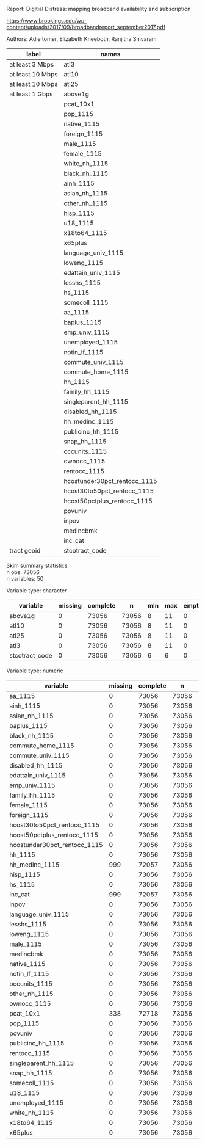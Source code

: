 Report: Digitial Distress: mapping broadband availability and subscription

https://www.brookings.edu/wp-content/uploads/2017/09/broadbandreport_september2017.pdf

Authors: Adie tomer, Elizabeth Kneeboth, Ranjitha Shivaram


|      label       |            names             |
|------------------|------------------------------|
| at least 3 Mbps  |             atl3             |
| at least 10 Mbps |            atl10             |
| at least 10 Mbps |            atl25             |
| at least 1 Gbps  |           above1g            |
|                  |          pcat_10x1           |
|                  |           pop_1115           |
|                  |         native_1115          |
|                  |         foreign_1115         |
|                  |          male_1115           |
|                  |         female_1115          |
|                  |        white_nh_1115         |
|                  |        black_nh_1115         |
|                  |          ainh_1115           |
|                  |        asian_nh_1115         |
|                  |        other_nh_1115         |
|                  |          hisp_1115           |
|                  |           u18_1115           |
|                  |         x18to64_1115         |
|                  |           x65plus            |
|                  |      language_univ_1115      |
|                  |         loweng_1115          |
|                  |      edattain_univ_1115      |
|                  |         lesshs_1115          |
|                  |           hs_1115            |
|                  |        somecoll_1115         |
|                  |           aa_1115            |
|                  |         baplus_1115          |
|                  |        emp_univ_1115         |
|                  |       unemployed_1115        |
|                  |        notin_lf_1115         |
|                  |      commute_univ_1115       |
|                  |      commute_home_1115       |
|                  |           hh_1115            |
|                  |        family_hh_1115        |
|                  |     singleparent_hh_1115     |
|                  |       disabled_hh_1115       |
|                  |        hh_medinc_1115        |
|                  |      publicinc_hh_1115       |
|                  |         snap_hh_1115         |
|                  |        occunits_1115         |
|                  |         ownocc_1115          |
|                  |         rentocc_1115         |
|                  | hcostunder30pct_rentocc_1115 |
|                  | hcost30to50pct_rentocc_1115  |
|                  | hcost50pctplus_rentocc_1115  |
|                  |           povuniv            |
|                  |            inpov             |
|                  |          medincbmk           |
|                  |           inc_cat            |
|   tract geoid    |        stcotract_code        |
Skim summary statistics  
 n obs: 73056    
 n variables: 50    

Variable type: character

|    variable    | missing | complete |   n   | min | max | empty | n_unique |
|----------------|---------|----------|-------|-----|-----|-------|----------|
|    above1g     |    0    |  73056   | 73056 |  8  | 11  |   0   |    3     |
|     atl10      |    0    |  73056   | 73056 |  8  | 11  |   0   |    3     |
|     atl25      |    0    |  73056   | 73056 |  8  | 11  |   0   |    3     |
|      atl3      |    0    |  73056   | 73056 |  8  | 11  |   0   |    3     |
| stcotract_code |    0    |  73056   | 73056 |  6  |  6  |   0   |  23816   |

Variable type: numeric

|           variable           | missing | complete |   n   |   mean   |    sd    |  p0   |  p25  |  p50  |  p75  |  p100  |
|------------------------------|---------|----------|-------|----------|----------|-------|-------|-------|-------|--------|
|           aa_1115            |    0    |  73056   | 73056 |  233.1   |  159.2   |   0   |  121  |  204  |  311  |  3745  |
|          ainh_1115           |    0    |  73056   | 73056 |  28.45   |  178.04  |   0   |   0   |   0   |  15   |  9417  |
|        asian_nh_1115         |    0    |  73056   | 73056 |  226.59  |  489.78  |   0   |   8   |  57   |  223  | 12174  |
|         baplus_1115          |    0    |  73056   | 73056 |  861.7   |  778.76  |   0   |  319  |  626  | 1183  | 20482  |
|        black_nh_1115         |    0    |  73056   | 73056 |  530.9   |  900.36  |   0   |  29   |  153  |  611  | 18406  |
|      commute_home_1115       |    0    |  73056   | 73056 |  86.96   |  100.74  |   0   |  28   |  62   |  117  |  7819  |
|      commute_univ_1115       |    0    |  73056   | 73056 | 1965.91  | 1063.32  |   0   | 1242  | 1825  | 2521  | 24666  |
|       disabled_hh_1115       |    0    |  73056   | 73056 |  401.67  |  220.9   |   0   |  247  |  367  |  519  |  5873  |
|      edattain_univ_1115      |    0    |  73056   | 73056 | 2894.53  | 1402.72  |   0   | 1944  | 2737  | 3652  | 37461  |
|        emp_univ_1115         |    0    |  73056   | 73056 | 3438.75  |   1639   |   0   | 2324  | 3247  | 4327  | 37674  |
|        family_hh_1115        |    0    |  73056   | 73056 | 1057.55  |  561.58  |   0   |  681  |  985  | 1350  | 14938  |
|         female_1115          |    0    |  73056   | 73056 | 2200.79  | 1095.98  |   0   | 1463  | 2068  | 2776  | 27250  |
|         foreign_1115         |    0    |  73056   | 73056 |  571.03  |  752.11  |   0   |  86   |  280  |  758  | 14877  |
| hcost30to50pct_rentocc_1115  |    0    |  73056   | 73056 |  134.57  |  127.39  |   0   |  43   |  99   |  188  |  2086  |
| hcost50pctplus_rentocc_1115  |    0    |  73056   | 73056 |  142.07  |  144.47  |   0   |  41   |  100  |  197  |  2889  |
| hcostunder30pct_rentocc_1115 |    0    |  73056   | 73056 |  257.41  |  232.26  |   0   |  102  |  195  |  343  |  4308  |
|           hh_1115            |    0    |  73056   | 73056 |  1600.5  |  761.49  |   0   | 1088  | 1516  | 2017  | 20395  |
|        hh_medinc_1115        |   999   |  72057   | 73056 | 57751.79 | 28800.52 | 3271  | 38194 | 51402 | 70474 | 250001 |
|          hisp_1115           |    0    |  73056   | 73056 |  742.34  | 1191.32  |   0   |  82   |  268  |  827  | 24793  |
|           hs_1115            |    0    |  73056   | 73056 |  688.68  |  403.98  |   0   |  398  |  631  |  913  |  8087  |
|           inc_cat            |   999   |  72057   | 73056 |   1.78   |   0.64   |   1   |   1   |   2   |   2   |   3    |
|            inpov             |    0    |  73056   | 73056 |  653.6   |  567.32  |   0   |  257  |  499  |  880  | 10595  |
|      language_univ_1115      |    0    |  73056   | 73056 | 4059.94  | 1980.26  |   0   | 2723  | 3818  | 5104  | 48700  |
|         lesshs_1115          |    0    |  73056   | 73056 |  501.53  |  416.42  |   0   |  216  |  394  |  670  |  5736  |
|         loweng_1115          |    0    |  73056   | 73056 |  347.83  |  546.45  |   0   |  35   |  129  |  407  |  7768  |
|          male_1115           |    0    |  73056   | 73056 | 2131.71  | 1072.72  |   0   | 1413  | 1989  | 2677  | 27962  |
|          medincbmk           |    0    |  73056   | 73056 | 56635.73 | 10648.46 | 33266 | 49255 | 54336 | 61828 | 95405  |
|         native_1115          |    0    |  73056   | 73056 | 3761.47  | 1889.32  |   0   | 2476  | 3511  | 4741  | 38935  |
|        notin_lf_1115         |    0    |  73056   | 73056 | 1249.84  |  685.1   |   0   |  808  | 1144  | 1562  | 31794  |
|        occunits_1115         |    0    |  73056   | 73056 |  1600.5  |  761.49  |   0   | 1088  | 1516  | 2017  | 20395  |
|        other_nh_1115         |    0    |  73056   | 73056 |  104.12  |  128.89  |   0   |  26   |  68   |  140  |  3961  |
|         ownocc_1115          |    0    |  73056   | 73056 | 1022.67  |  632.48  |   0   |  578  |  950  | 1374  | 19529  |
|          pcat_10x1           |   338   |  72718   | 73056 |   3.25   |   1.24   |   0   |   2   |   3   |   4   |   5    |
|           pop_1115           |    0    |  73056   | 73056 |  4332.5  | 2129.79  |   0   | 2897  | 4067  | 5448  | 53812  |
|           povuniv            |    0    |  73056   | 73056 | 4224.42  | 2117.42  |   0   | 2810  | 3969  | 5327  | 53628  |
|      publicinc_hh_1115       |    0    |  73056   | 73056 |  44.13   |  49.07   |   0   |  12   |  30   |  59   |  722   |
|         rentocc_1115         |    0    |  73056   | 73056 |  577.83  |  466.87  |   0   |  250  |  460  |  777  |  7945  |
|     singleparent_hh_1115     |    0    |  73056   | 73056 |  284.47  |  186.27  |   0   |  152  |  249  |  377  |  3326  |
|         snap_hh_1115         |    0    |  73056   | 73056 |  210.79  |  190.17  |   0   |  71   |  161  |  297  |  2262  |
|        somecoll_1115         |    0    |  73056   | 73056 |  609.52  |  354.46  |   0   |  365  |  552  |  787  |  9163  |
|           u18_1115           |    0    |  73056   | 73056 | 1008.59  |  656.81  |   0   |  581  |  896  | 1297  | 19278  |
|       unemployed_1115        |    0    |  73056   | 73056 |   180    |  127.59  |   0   |  91   |  152  |  238  |  2295  |
|        white_nh_1115         |    0    |  73056   | 73056 |  2700.1  | 1860.01  |   0   | 1317  | 2521  | 3799  | 36650  |
|         x18to64_1115         |    0    |  73056   | 73056 | 2651.67  | 1332.98  |   0   | 1747  | 2479  | 3352  | 31565  |
|           x65plus            |    0    |  73056   | 73056 |  610.7   |  397.53  |   0   |  352  |  549  |  793  | 26631  |
